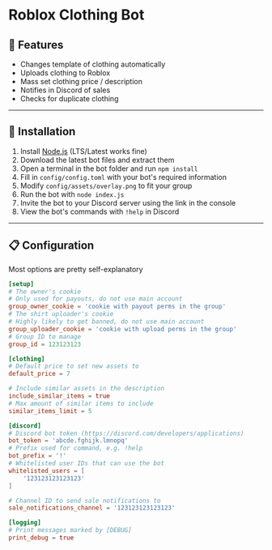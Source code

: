 # Roblox Clothing Bot

## 🌟 Features
- Changes template of clothing automatically
- Uploads clothing to Roblox
- Mass set clothing price / description
- Notifies in Discord of sales
- Checks for duplicate clothing
---
## 📩 Installation
1. Install [Node.js](https://nodejs.org/en/download/) (LTS/Latest works fine)
2. Download the latest bot files and extract them
3. Open a terminal in the bot folder and run `npm install`
4. Fill in `config/config.toml` with your bot's required information
5. Modify `config/assets/overlay.png` to fit your group
6. Run the bot with `node index.js`
7. Invite the bot to your Discord server using the link in the console
8. View the bot's commands with `!help` in Discord
---
## 📋 Configuration
Most options are pretty self-explanatory
```toml
[setup]
# The owner's cookie
# Only used for payouts, do not use main account
group_owner_cookie = 'cookie with payout perms in the group'
# The shirt uploader's cookie
# Highly likely to get banned, do not use main account
group_uploader_cookie = 'cookie with upload perms in the group'
# Group ID to manage
group_id = 123123123

[clothing]
# Default price to set new assets to
default_price = 7

# Include similar assets in the description
include_similar_items = true
# Max amount of similar items to include
similar_items_limit = 5

[discord]
# Discord bot token (https://discord.com/developers/applications)
bot_token = 'abcde.fghijk.lmnopq'
# Prefix used for command, e.g. !help
bot_prefix = '!'
# Whitelisted user IDs that can use the bot
whitelisted_users = [
    '123123123123123'
]

# Channel ID to send sale notifications to
sale_notifications_channel = '123123123123123'

[logging]
# Print messages marked by [DEBUG]
print_debug = true
```
